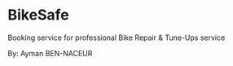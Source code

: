 # BikeSafe
Booking service for professional Bike Repair &amp; Tune-Ups service

By: Ayman BEN-NACEUR
